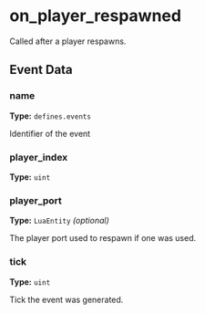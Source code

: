# on_player_respawned

Called after a player respawns.

## Event Data

### name

**Type:** `defines.events`

Identifier of the event

### player_index

**Type:** `uint`

### player_port

**Type:** `LuaEntity` *(optional)*

The player port used to respawn if one was used.

### tick

**Type:** `uint`

Tick the event was generated.

